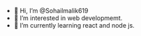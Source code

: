- 👋 Hi, I’m @Sohailmalik619
- 👀 I’m interested in web developmemt.
- 🌱 I’m currently learning react and node js.
  


<!---
Sohailmalik619/Sohailmalik619 is a ✨ special ✨ repository because its `README.md` (this file) appears on your GitHub profile.
You can click the Preview link to take a look at your changes.
--->
